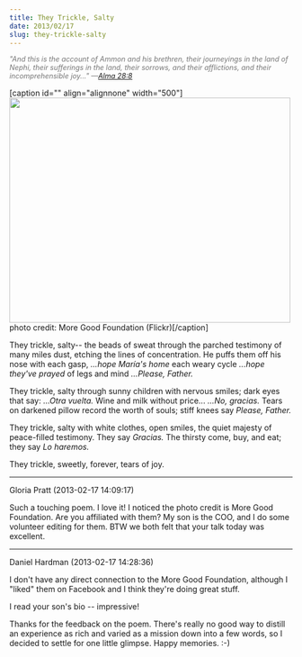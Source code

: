 ```yaml
---
title: They Trickle, Salty
date: 2013/02/17
slug: they-trickle-salty
---
```


<p style="color:#777;font-size:90%;font-style:italic;">"And this is the account of Ammon and his brethren, their journeyings in the land of Nephi, their sufferings in the land, their sorrows, and their afflictions, and their incomprehensible joy..." —<a href="http://www.lds.org/scriptures/bofm/alma/28.8?lang=eng#7" target="_blank">Alma 28:8</a></p>


[caption id="" align="alignnone" width="500"]<a href="http://www.flickr.com/photos/moregoodfoundation/5135129491/"><img alt="" src="http://farm5.staticflickr.com/4041/5135129491_00f93eea44.jpg" width="500" height="400" /></a> photo credit: More Good Foundation (Flickr)[/caption]

They trickle, salty--
the beads of sweat
through the parched testimony
of many miles dust,
etching the lines of concentration.
He puffs them off his nose with each gasp,
<cite>...hope María's home</cite>
each weary cycle
<cite>...hope they've prayed</cite>
of legs and mind
<cite>...Please, Father.</cite>

They trickle, salty
through sunny children with nervous smiles;
dark eyes that say:
<cite>...Otra vuelta.</cite>
Wine and milk without price...
<cite>...No, gracias.</cite>
Tears on darkened pillow
record the worth of souls;
stiff knees say <cite>Please, Father.</cite>

They trickle, salty
with white clothes, open smiles,
the quiet majesty of peace-filled testimony.
They say <cite>Gracias.</cite>
The thirsty come, buy, and eat;
they say <cite>Lo haremos.</cite>

They trickle, sweetly,
forever,
tears of joy.

---

Gloria Pratt (2013-02-17 14:09:17)

Such a touching poem.  I love it!  I noticed the photo credit is More Good Foundation.  Are you affiliated with them?  My son is the COO, and I do some volunteer editing for them.  BTW we both felt that your talk today was excellent.

---

Daniel Hardman (2013-02-17 14:28:36)

I don't have any direct connection to the More Good Foundation, although I "liked" them on Facebook and I think they're doing great stuff.

I read your son's bio -- impressive!

Thanks for the feedback on the poem. There's really no good way to distill an experience as rich and varied as a mission down into a few words, so I decided to settle for one little glimpse. Happy memories. :-)